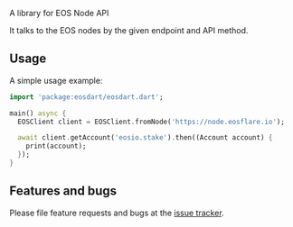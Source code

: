 A library for EOS Node API

It talks to the EOS nodes by the given endpoint and API method.

## Usage

A simple usage example:

```dart
import 'package:eosdart/eosdart.dart';

main() async {
  EOSClient client = EOSClient.fromNode('https://node.eosflare.io');

  await client.getAccount('eosio.stake').then((Account account) {
    print(account);
  });
}

```

## Features and bugs

Please file feature requests and bugs at the [issue tracker][tracker].

[tracker]: https://github.com/primes-network/eosdart/issues
